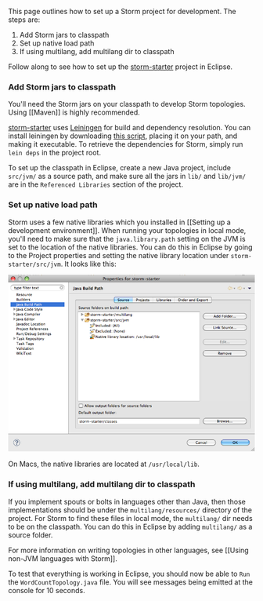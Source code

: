 This page outlines how to set up a Storm project for development. The steps are:

1. Add Storm jars to classpath
2. Set up native load path
3. If using multilang, add multilang dir to classpath

Follow along to see how to set up the [storm-starter](http://github.com/nathanmarz/storm-starter) project in Eclipse.

### Add Storm jars to classpath

You'll need the Storm jars on your classpath to develop Storm topologies. Using [[Maven]] is highly recommended.

[storm-starter](http://github.com/nathanmarz/storm-starter) uses [Leiningen](http://github.com/technomancy/leiningen) for build and dependency resolution. You can install leiningen by downloading [this script](https://raw.github.com/technomancy/leiningen/stable/bin/lein), placing it on your path, and making it executable. To retrieve the dependencies for Storm, simply run `lein deps` in the project root.

To set up the classpath in Eclipse, create a new Java project, include `src/jvm/` as a source path, and make sure all the jars in `lib/` and `lib/jvm/` are in the `Referenced Libraries` section of the project.

### Set up native load path

Storm uses a few native libraries which you installed in [[Setting up a development environment]]. When running your topologies in local mode, you'll need to make sure that the `java.library.path` setting on the JVM is set to the location of the native libraries. You can do this in Eclipse by going to the Project properties and setting the native library location under `storm-starter/src/jvm`. It looks like this:

![Tuple tree](images/eclipse-project-properties.png)

On Macs, the native libraries are located at `/usr/local/lib`. 

### If using multilang, add multilang dir to classpath

If you implement spouts or bolts in languages other than Java, then those implementations should be under the `multilang/resources/` directory of the project. For Storm to find these files in local mode, the `multilang/` dir needs to be on the classpath. You can do this in Eclipse by adding `multilang/` as a source folder.

For more information on writing topologies in other languages, see [[Using non-JVM languages with Storm]].

To test that everything is working in Eclipse, you should now be able to `Run` the `WordCountTopology.java` file. You will see messages being emitted at the console for 10 seconds.
